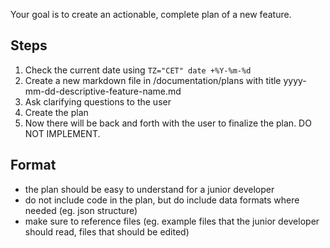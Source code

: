 Your goal is to create an actionable, complete plan of a new feature.

## Steps
1. Check the current date using `TZ="CET" date +%Y-%m-%d`
2. Create a new markdown file in /documentation/plans with title yyyy-mm-dd-descriptive-feature-name.md 
3. Ask clarifying questions to the user
4. Create the plan
5. Now there will be back and forth with the user to finalize the plan. DO NOT IMPLEMENT.

## Format
- the plan should be easy to understand for a junior developer
- do not include code in the plan, but do include data formats where needed (eg. json structure)
- make sure to reference files (eg. example files that the junior developer should read, files that should be edited)